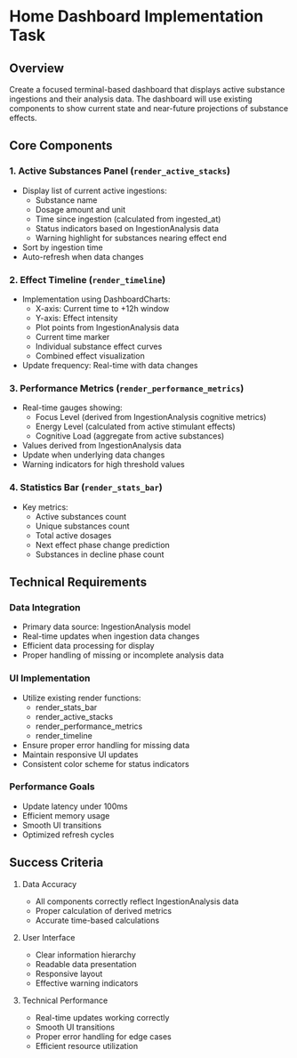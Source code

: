 # Home Dashboard Implementation Task

## Overview
Create a focused terminal-based dashboard that displays active substance ingestions and their analysis data. The dashboard will use existing components to show current state and near-future projections of substance effects.

## Core Components

### 1. Active Substances Panel (`render_active_stacks`)
- Display list of current active ingestions:
    - Substance name
    - Dosage amount and unit
    - Time since ingestion (calculated from ingested_at)
    - Status indicators based on IngestionAnalysis data
    - Warning highlight for substances nearing effect end
- Sort by ingestion time
- Auto-refresh when data changes

### 2. Effect Timeline (`render_timeline`)
- Implementation using DashboardCharts:
    - X-axis: Current time to +12h window
    - Y-axis: Effect intensity
    - Plot points from IngestionAnalysis data
    - Current time marker
    - Individual substance effect curves
    - Combined effect visualization
- Update frequency: Real-time with data changes

### 3. Performance Metrics (`render_performance_metrics`)
- Real-time gauges showing:
    - Focus Level (derived from IngestionAnalysis cognitive metrics)
    - Energy Level (calculated from active stimulant effects)
    - Cognitive Load (aggregate from active substances)
- Values derived from IngestionAnalysis data
- Update when underlying data changes
- Warning indicators for high threshold values

### 4. Statistics Bar (`render_stats_bar`)
- Key metrics:
    - Active substances count
    - Unique substances count
    - Total active dosages
    - Next effect phase change prediction
    - Substances in decline phase count

## Technical Requirements

### Data Integration
- Primary data source: IngestionAnalysis model
- Real-time updates when ingestion data changes
- Efficient data processing for display
- Proper handling of missing or incomplete analysis data


### UI Implementation
- Utilize existing render functions:
    - render_stats_bar
    - render_active_stacks
    - render_performance_metrics
    - render_timeline
- Ensure proper error handling for missing data
- Maintain responsive UI updates
- Consistent color scheme for status indicators

### Performance Goals
- Update latency under 100ms
- Efficient memory usage
- Smooth UI transitions
- Optimized refresh cycles

## Success Criteria
1. Data Accuracy
    - All components correctly reflect IngestionAnalysis data
    - Proper calculation of derived metrics
    - Accurate time-based calculations

2. User Interface
    - Clear information hierarchy
    - Readable data presentation
    - Responsive layout
    - Effective warning indicators

3. Technical Performance
    - Real-time updates working correctly
    - Smooth UI transitions
    - Proper error handling for edge cases
    - Efficient resource utilization
